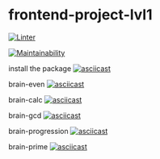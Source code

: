# frontend-project-lvl1

[![Linter](https://github.com/madness4love/frontend-project-lvl1/workflows/Linter/badge.svg)](https://github.com/madness4love/frontend-project-lvl1/actions)

[![Maintainability](https://api.codeclimate.com/v1/badges/a99a88d28ad37a79dbf6/maintainability)](https://codeclimate.com/github/madness4love/frontend-project-lvl1/maintainability)

install the package
[![asciicast](https://asciinema.org/a/smseoeKEDL8A8AH8h53n8oKBB.svg)](https://asciinema.org/a/smseoeKEDL8A8AH8h53n8oKBB)

brain-even
[![asciicast](https://asciinema.org/a/lQDizZW8py9ufGUpPGll5JsOw.svg)](https://asciinema.org/a/lQDizZW8py9ufGUpPGll5JsOw)

brain-calc
[![asciicast](https://asciinema.org/a/4efwmQ8V7I6C5dO5d7jZQD92f.svg)](https://asciinema.org/a/4efwmQ8V7I6C5dO5d7jZQD92f)

brain-gcd
[![asciicast](https://asciinema.org/a/jRro8eu0qAjWwkatGmYxoaHRt.svg)](https://asciinema.org/a/jRro8eu0qAjWwkatGmYxoaHRt)

brain-progression
[![asciicast](https://asciinema.org/a/c5IZF65sM1uewOOztQyTskYNO.svg)](https://asciinema.org/a/c5IZF65sM1uewOOztQyTskYNO)

brain-prime
[![asciicast](https://asciinema.org/a/IVP9ELpirwHaaRSgjipILvnC3.svg)](https://asciinema.org/a/IVP9ELpirwHaaRSgjipILvnC3)
